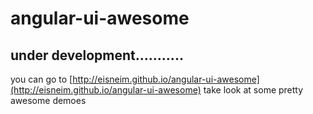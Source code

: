 angular-ui-awesome
=====================

## under development........... 
you can go to [http://eisneim.github.io/angular-ui-awesome](http://eisneim.github.io/angular-ui-awesome) take look at some pretty awesome demoes